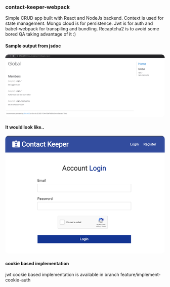 ### contact-keeper-webpack

Simple CRUD app built with React and NodeJs backend. Context is used for state management. Mongo cloud is for persistence. Jwt is for auth and babel-webpack for transpiling and bundling.
Recaptcha2 is to avoid some bored QA taking advantage of it :)

#### Sample output from jsdoc

<img
  src="./contacts-manager-jsdoc.jpg"
  alt="contacts-manager-webpack"
  style="margin: 0 auto; border-radius:10px"/>

#### It would look like..

<img
  src="./contacts-manager-webpack.jpg"
  alt="contacts-manager-webpack"
  style="margin: 0 auto; border-radius:10px"/>

#### cookie based implementation

jwt cookie based implementation is available in branch feature/implement-cookie-auth
